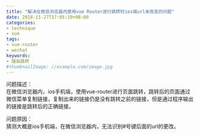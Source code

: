 ```yaml
---
title: "解决在微信浏览器内使用vue Router进行跳转时ios端url未改变的问题"
date: 2018-11-27T17:05:19+08:00
categories:
- technique
- vue
tags:
- vue-router
- wechat
keywords:
- 路由跳转
#thumbnailImage: //example.com/image.jpg
---
```


<!--more-->
问题描述：  
在微信浏览器内，ios手机端，使用vue-router进行页面跳转，跳转后的页面通过微信菜单复制链接，复制出来的链接仍是没有跳转之前的链接，但是通过程序输出的链接是跳转后的正确链接。  

问题原因：  
猜测大概是ios手机端，在微信浏览器内，无法识别#号键后面的url的更改。